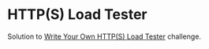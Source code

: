 # HTTP(S) Load Tester
Solution to [Write Your Own HTTP(S) Load Tester](https://codingchallenges.fyi/challenges/challenge-load-tester) challenge.
